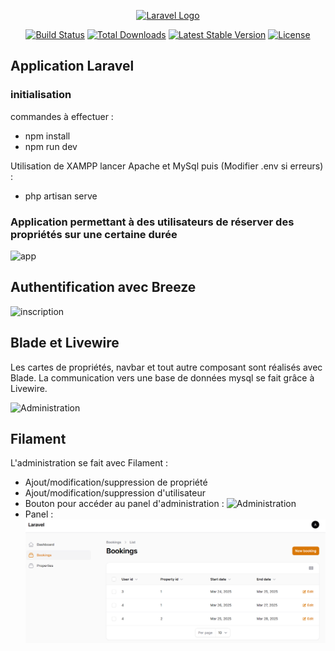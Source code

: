 <p align="center"><a href="https://laravel.com" target="_blank"><img src="https://raw.githubusercontent.com/laravel/art/master/logo-lockup/5%20SVG/2%20CMYK/1%20Full%20Color/laravel-logolockup-cmyk-red.svg" width="400" alt="Laravel Logo"></a></p>

<p align="center">
<a href="https://github.com/laravel/framework/actions"><img src="https://github.com/laravel/framework/workflows/tests/badge.svg" alt="Build Status"></a>
<a href="https://packagist.org/packages/laravel/framework"><img src="https://img.shields.io/packagist/dt/laravel/framework" alt="Total Downloads"></a>
<a href="https://packagist.org/packages/laravel/framework"><img src="https://img.shields.io/packagist/v/laravel/framework" alt="Latest Stable Version"></a>
<a href="https://packagist.org/packages/laravel/framework"><img src="https://img.shields.io/packagist/l/laravel/framework" alt="License"></a>
</p>

## Application Laravel

### initialisation
commandes à effectuer :
- npm install
- npm run dev
  
Utilisation de XAMPP lancer Apache et MySql puis (Modifier .env si erreurs) :
- php artisan serve


### Application permettant à des utilisateurs de réserver des propriétés sur une certaine durée

<img src="images/Capture d'écran 2025-03-25 191151.png" alt="app"></a>


## Authentification avec Breeze

<img src="images/Capture d'écran 2025-03-25 191224.png" alt="inscription"></a>

## Blade et Livewire

Les cartes de propriétés, navbar et tout autre composant sont réalisés avec Blade. La communication vers une base de données mysql se fait grâce à Livewire.

<img src="images/Capture d'écran 2025-03-25 191445.png" alt="Administration"></a>

## Filament
L'administration se fait avec Filament :
- Ajout/modification/suppression de propriété
- Ajout/modification/suppression d'utilisateur
- Bouton pour accéder au panel d'administration :
  <img src="images/Capture d'écran 2025-03-25 193540.png" alt="Administration"></a>
- Panel :
  <img src="images/Capture d’écran 2025-03-25 193602.png" alt="Filament"></a>


